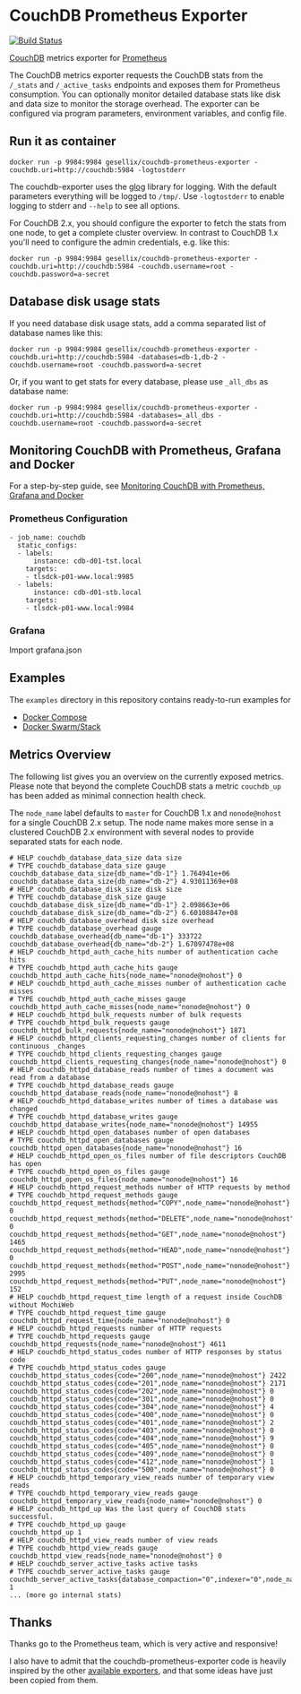 # CouchDB Prometheus Exporter

[![Build Status](https://travis-ci.org/gesellix/couchdb-prometheus-exporter.svg?branch=master)](https://travis-ci.org/gesellix/couchdb-prometheus-exporter)

[CouchDB](http://couchdb.apache.org/) metrics exporter for [Prometheus](http://prometheus.io/)

The CouchDB metrics exporter requests the CouchDB stats from the `/_stats` and `/_active_tasks` endpoints and 
exposes them for Prometheus consumption. You can optionally monitor detailed database stats like
disk and data size to monitor the storage overhead. The exporter can be configured via program parameters,
environment variables, and config file.

## Run it as container

    docker run -p 9984:9984 gesellix/couchdb-prometheus-exporter -couchdb.uri=http://couchdb:5984 -logtostderr

The couchdb-exporter uses the [glog](https://godoc.org/github.com/golang/glog) library for logging.
With the default parameters everything will be logged to `/tmp/`.
Use `-logtostderr` to enable logging to stderr and `--help` to see all options.

For CouchDB 2.x, you should configure the exporter to fetch the stats from one node, to get
a complete cluster overview. In contrast to CouchDB 1.x you'll need to configure the admin
credentials, e.g. like this:

    docker run -p 9984:9984 gesellix/couchdb-prometheus-exporter -couchdb.uri=http://couchdb:5984 -couchdb.username=root -couchdb.password=a-secret

## Database disk usage stats

If you need database disk usage stats, add a comma separated list of database names like this:

    docker run -p 9984:9984 gesellix/couchdb-prometheus-exporter -couchdb.uri=http://couchdb:5984 -databases=db-1,db-2 -couchdb.username=root -couchdb.password=a-secret

Or, if you want to get stats for every database, please use `_all_dbs` as database name:

    docker run -p 9984:9984 gesellix/couchdb-prometheus-exporter -couchdb.uri=http://couchdb:5984 -databases=_all_dbs -couchdb.username=root -couchdb.password=a-secret


## Monitoring CouchDB with Prometheus, Grafana and Docker

For a step-by-step guide, see [Monitoring CouchDB with Prometheus, Grafana and Docker](https://medium.com/@redgeoff/monitoring-couchdb-with-prometheus-grafana-and-docker-4693bc8408f0)

### Prometheus Configuration
```
- job_name: couchdb
  static_configs:
  - labels:
      instance: cdb-d01-tst.local
    targets:
    - tlsdck-p01-www.local:9985
  - labels:
      instance: cdb-d01-stb.local
    targets:
    - tlsdck-p01-www.local:9984

```

### Grafana
Import grafana.json

## Examples

The `examples` directory in this repository contains ready-to-run examples for

- [Docker Compose](examples/compose/README.md)
- [Docker Swarm/Stack](examples/stack/README.md)

## Metrics Overview
The following list gives you an overview on the currently exposed metrics.
Please note that beyond the complete CouchDB stats a metric `couchdb_up` has been
added as minimal connection health check.

The `node_name` label defaults to `master` for CouchDB 1.x and `nonode@nohost` for a single CouchDB 2.x setup.
The node name makes more sense in a clustered CouchDB 2.x environment with several nodes to provide separated stats for each node. 

    # HELP couchdb_database_data_size data size
    # TYPE couchdb_database_data_size gauge
    couchdb_database_data_size{db_name="db-1"} 1.764941e+06
    couchdb_database_data_size{db_name="db-2"} 4.93011369e+08
    # HELP couchdb_database_disk_size disk size
    # TYPE couchdb_database_disk_size gauge
    couchdb_database_disk_size{db_name="db-1"} 2.098663e+06
    couchdb_database_disk_size{db_name="db-2"} 6.60108847e+08
    # HELP couchdb_database_overhead disk size overhead
    # TYPE couchdb_database_overhead gauge
    couchdb_database_overhead{db_name="db-1"} 333722
    couchdb_database_overhead{db_name="db-2"} 1.67097478e+08
    # HELP couchdb_httpd_auth_cache_hits number of authentication cache hits
    # TYPE couchdb_httpd_auth_cache_hits gauge
    couchdb_httpd_auth_cache_hits{node_name="nonode@nohost"} 0
    # HELP couchdb_httpd_auth_cache_misses number of authentication cache misses
    # TYPE couchdb_httpd_auth_cache_misses gauge
    couchdb_httpd_auth_cache_misses{node_name="nonode@nohost"} 0
    # HELP couchdb_httpd_bulk_requests number of bulk requests
    # TYPE couchdb_httpd_bulk_requests gauge
    couchdb_httpd_bulk_requests{node_name="nonode@nohost"} 1871
    # HELP couchdb_httpd_clients_requesting_changes number of clients for continuous _changes
    # TYPE couchdb_httpd_clients_requesting_changes gauge
    couchdb_httpd_clients_requesting_changes{node_name="nonode@nohost"} 0
    # HELP couchdb_httpd_database_reads number of times a document was read from a database
    # TYPE couchdb_httpd_database_reads gauge
    couchdb_httpd_database_reads{node_name="nonode@nohost"} 8
    # HELP couchdb_httpd_database_writes number of times a database was changed
    # TYPE couchdb_httpd_database_writes gauge
    couchdb_httpd_database_writes{node_name="nonode@nohost"} 14955
    # HELP couchdb_httpd_open_databases number of open databases
    # TYPE couchdb_httpd_open_databases gauge
    couchdb_httpd_open_databases{node_name="nonode@nohost"} 16
    # HELP couchdb_httpd_open_os_files number of file descriptors CouchDB has open
    # TYPE couchdb_httpd_open_os_files gauge
    couchdb_httpd_open_os_files{node_name="nonode@nohost"} 16
    # HELP couchdb_httpd_request_methods number of HTTP requests by method
    # TYPE couchdb_httpd_request_methods gauge
    couchdb_httpd_request_methods{method="COPY",node_name="nonode@nohost"} 0
    couchdb_httpd_request_methods{method="DELETE",node_name="nonode@nohost"} 0
    couchdb_httpd_request_methods{method="GET",node_name="nonode@nohost"} 1465
    couchdb_httpd_request_methods{method="HEAD",node_name="nonode@nohost"} 0
    couchdb_httpd_request_methods{method="POST",node_name="nonode@nohost"} 2995
    couchdb_httpd_request_methods{method="PUT",node_name="nonode@nohost"} 152
    # HELP couchdb_httpd_request_time length of a request inside CouchDB without MochiWeb
    # TYPE couchdb_httpd_request_time gauge
    couchdb_httpd_request_time{node_name="nonode@nohost"} 0
    # HELP couchdb_httpd_requests number of HTTP requests
    # TYPE couchdb_httpd_requests gauge
    couchdb_httpd_requests{node_name="nonode@nohost"} 4611
    # HELP couchdb_httpd_status_codes number of HTTP responses by status code
    # TYPE couchdb_httpd_status_codes gauge
    couchdb_httpd_status_codes{code="200",node_name="nonode@nohost"} 2422
    couchdb_httpd_status_codes{code="201",node_name="nonode@nohost"} 2171
    couchdb_httpd_status_codes{code="202",node_name="nonode@nohost"} 0
    couchdb_httpd_status_codes{code="301",node_name="nonode@nohost"} 0
    couchdb_httpd_status_codes{code="304",node_name="nonode@nohost"} 4
    couchdb_httpd_status_codes{code="400",node_name="nonode@nohost"} 0
    couchdb_httpd_status_codes{code="401",node_name="nonode@nohost"} 2
    couchdb_httpd_status_codes{code="403",node_name="nonode@nohost"} 0
    couchdb_httpd_status_codes{code="404",node_name="nonode@nohost"} 9
    couchdb_httpd_status_codes{code="405",node_name="nonode@nohost"} 0
    couchdb_httpd_status_codes{code="409",node_name="nonode@nohost"} 0
    couchdb_httpd_status_codes{code="412",node_name="nonode@nohost"} 1
    couchdb_httpd_status_codes{code="500",node_name="nonode@nohost"} 0
    # HELP couchdb_httpd_temporary_view_reads number of temporary view reads
    # TYPE couchdb_httpd_temporary_view_reads gauge
    couchdb_httpd_temporary_view_reads{node_name="nonode@nohost"} 0
    # HELP couchdb_httpd_up Was the last query of CouchDB stats successful.
    # TYPE couchdb_httpd_up gauge
    couchdb_httpd_up 1
    # HELP couchdb_httpd_view_reads number of view reads
    # TYPE couchdb_httpd_view_reads gauge
    couchdb_httpd_view_reads{node_name="nonode@nohost"} 0
    # HELP couchdb_server_active_tasks active tasks
    # TYPE couchdb_server_active_tasks gauge
    couchdb_server_active_tasks{database_compaction="0",indexer="0",node_name="nonode@nohost",replication="1",view_compaction="0"} 1
    ... (more go internal stats)

## Thanks

Thanks go to the Prometheus team, which is very active and responsive!

I also have to admit that the couchdb-prometheus-exporter code is heavily inspired by 
the other [available exporters](http://prometheus.io/docs/instrumenting/exporters/), 
and that some ideas have just been copied from them.
